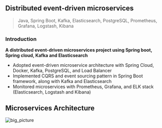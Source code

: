 ## Distributed event-driven microservices
> Java, Spring Boot, Kafka, Elasticsearch, PostgreSQL, Prometheus, Grafana, Logstash, Kibana

### Introduction
**A distributed event-driven microservices project using Spring boot, Spring cloud, Kafka and Elasticsearch**

- Adopted event-driven microservice architecture with Spring Cloud, Docker, Kafka, PostgreSQL, and Load Balancer
- Implemented CQRS and event sourcing pattern in Spring Boot framework, along with Kafka and Elasticsearch
- Monitored microservices with Prometheus, Grafana, and ELK stack (Elasticsearch, Logstash and Kibana)

## Microservices Architecture
![big_picture](https://github.com/alimhtsai/Event_driven_microservices/assets/48788292/318f7d4c-beee-4c17-8c9f-547ab0ff7874)

